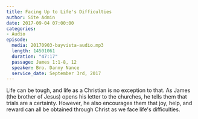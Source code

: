 ```yaml
---
title: Facing Up to Life's Difficulties
author: Site Admin
date: 2017-09-04 07:00:00
categories:
- Audio
episode:
  media: 20170903-bayvista-audio.mp3
  length: 14501061
  duration: "47:17"
  passage: James 1:1-8, 12
  speaker: Bro. Danny Nance
  service_date: September 3rd, 2017
---
```

Life can be tough, and life as a Christian is no exception to that. As James (the brother of Jesus) opens his letter to the churches, he tells them that trials are a certainty. However, he also encourages them that joy, help, and reward can all be obtained through Christ as we face life's difficulties.